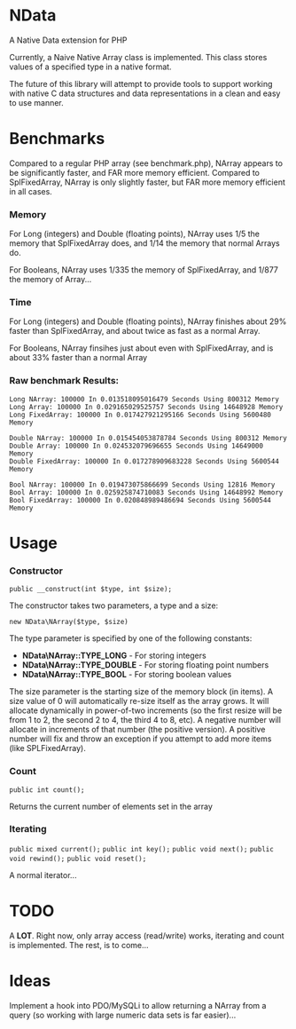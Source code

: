 NData
=====
A Native Data extension for PHP

Currently, a Naive Native Array class is implemented.
This class stores values of a specified type in a native format.

The future of this library will attempt to provide tools to support working with native C data structures and data representations in a clean and easy to use manner. 

Benchmarks
==========

Compared to a regular PHP array (see benchmark.php), NArray appears to be significantly faster, and FAR more memory efficient. Compared to SplFixedArray, NArray is only slightly faster, but FAR more memory efficient in all cases.

### Memory

For Long (integers) and Double (floating points), NArray uses 1/5 the memory that SplFixedArray does, and 1/14 the memory that normal Arrays do.

For Booleans, NArray uses 1/335 the memory of SplFixedArray, and 1/877 the memory of Array...

### Time

For Long (integers) and Double (floating points), NArray finishes about 29% faster than SplFixedArray, and about twice as fast as a normal Array.

For Booleans, NArray finsihes just about even with SplFixedArray, and is about 33% faster than a normal Array

### Raw benchmark Results:

    Long NArray: 100000 In 0.013518095016479 Seconds Using 800312 Memory
    Long Array: 100000 In 0.029165029525757 Seconds Using 14648928 Memory
    Long FixedArray: 100000 In 0.017427921295166 Seconds Using 5600480 Memory

    Double NArray: 100000 In 0.015454053878784 Seconds Using 800312 Memory
    Double Array: 100000 In 0.024532079696655 Seconds Using 14649000 Memory
    Double FixedArray: 100000 In 0.017278909683228 Seconds Using 5600544 Memory

    Bool NArray: 100000 In 0.019473075866699 Seconds Using 12816 Memory
    Bool Array: 100000 In 0.025925874710083 Seconds Using 14648992 Memory
    Bool FixedArray: 100000 In 0.020848989486694 Seconds Using 5600544 Memory


Usage
=====

### Constructor 

`public __construct(int $type, int $size);`

The constructor takes two parameters, a type and a size:

    new NData\NArray($type, $size)

The type parameter is specified by one of the following constants:

 * **NData\NArray::TYPE_LONG** - For storing integers
 * **NData\NArray::TYPE_DOUBLE** - For storing floating point numbers
 * **NData\NArray::TYPE_BOOL** - For storing boolean values

The size parameter is the starting size of the memory block (in items). A size value of 0 will automatically re-size itself as the array grows. It will allocate dynamically in power-of-two increments (so the first resize will be from 1 to 2, the second 2 to 4, the third 4 to 8, etc). A negative number will allocate in increments of that number (the positive version). A positive number will fix and throw an exception if you attempt to add more items (like SPLFixedArray).

### Count

`public int count();`

Returns the current number of elements set in the array

### Iterating
`public mixed current();`
`public int key();`
`public void next();`
`public void rewind();`
`public void reset();`

A normal iterator...

TODO
====

A **LOT**. Right now, only array access (read/write) works, iterating and count is implemented. The rest, is to come...

Ideas
=====

Implement a hook into PDO/MySQLi to allow returning a NArray from a query (so working with large numeric data sets is far easier)...
